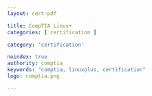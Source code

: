 ```yaml
---
layout: cert-pdf

title: CompTIA Linux+
categories: [ certification ]

category: 'certification'

noindex: true
authority: comptia
keywords: "comptia, linuxplus, certification"
logo: comptia.png

---
```

